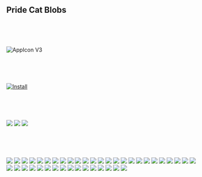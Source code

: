## Pride Cat Blobs

<br><br><br>

![](https://raw.githubusercontent.com/kmddd59/emojis/master/AppStorePreview/AppICONv3.png "AppIcon V3")

<br><br><br>

[![](http://linkmaker.itunes.apple.com/assets/shared/badges/en-us/appstore-lrg.svg "Install")](https://itunes.apple.com/us/app/cat-pride-blobs/id1322768072?mt=8)

<br><br><br>

![](https://raw.githubusercontent.com/kmddd59/emojis/master/AppStorePreview/cat1.jpg)
![](https://raw.githubusercontent.com/kmddd59/emojis/master/AppStorePreview/cat2.jpg)
![](https://raw.githubusercontent.com/kmddd59/emojis/master/AppStorePreview/cat3.jpg)

<br><br><br>

![](https://raw.githubusercontent.com/kmddd59/emojis/master/blob%20Emojis/Blob%20Flag/Pride_Blob_v2/CatPrideBlobs/CatBlobAchilleanHeart.png")
![](https://raw.githubusercontent.com/kmddd59/emojis/master/blob%20Emojis/Blob%20Flag/Pride_Blob_v2/CatPrideBlobs/CatBlobAgenderFluxHeart.png")
![](https://raw.githubusercontent.com/kmddd59/emojis/master/blob%20Emojis/Blob%20Flag/Pride_Blob_v2/CatPrideBlobs/CatBlobAgenderHeart.png")
![](https://raw.githubusercontent.com/kmddd59/emojis/master/blob%20Emojis/Blob%20Flag/Pride_Blob_v2/CatPrideBlobs/CatBlobAmbonecHeart.png")
![](https://raw.githubusercontent.com/kmddd59/emojis/master/blob%20Emojis/Blob%20Flag/Pride_Blob_v2/CatPrideBlobs/CatBlobAndrogyneHeart.png")
![](https://raw.githubusercontent.com/kmddd59/emojis/master/blob%20Emojis/Blob%20Flag/Pride_Blob_v2/CatPrideBlobs/CatBlobAquarigenderHeart.png")
![](https://raw.githubusercontent.com/kmddd59/emojis/master/blob%20Emojis/Blob%20Flag/Pride_Blob_v2/CatPrideBlobs/CatBlobAroFluxHeart.png")
![](https://raw.githubusercontent.com/kmddd59/emojis/master/blob%20Emojis/Blob%20Flag/Pride_Blob_v2/CatPrideBlobs/CatBlobAromanticHeart.png")
![](https://raw.githubusercontent.com/kmddd59/emojis/master/blob%20Emojis/Blob%20Flag/Pride_Blob_v2/CatPrideBlobs/CatBlobAsexualHeart.png")
![](https://raw.githubusercontent.com/kmddd59/emojis/master/blob%20Emojis/Blob%20Flag/Pride_Blob_v2/CatPrideBlobs/CatBlobAutigenderHeart.png")
![](https://raw.githubusercontent.com/kmddd59/emojis/master/blob%20Emojis/Blob%20Flag/Pride_Blob_v2/CatPrideBlobs/CatBlobAutisticHeart.png")
![](https://raw.githubusercontent.com/kmddd59/emojis/master/blob%20Emojis/Blob%20Flag/Pride_Blob_v2/CatPrideBlobs/CatBlobBigenderHeart.png")
![](https://raw.githubusercontent.com/kmddd59/emojis/master/blob%20Emojis/Blob%20Flag/Pride_Blob_v2/CatPrideBlobs/CatBlobBisexualHeart.png")
![](https://raw.githubusercontent.com/kmddd59/emojis/master/blob%20Emojis/Blob%20Flag/Pride_Blob_v2/CatPrideBlobs/CatBlobDemiBoyHeart.png")
![](https://raw.githubusercontent.com/kmddd59/emojis/master/blob%20Emojis/Blob%20Flag/Pride_Blob_v2/CatPrideBlobs/CatBlobDemienbyHeart.png")
![](https://raw.githubusercontent.com/kmddd59/emojis/master/blob%20Emojis/Blob%20Flag/Pride_Blob_v2/CatPrideBlobs/CatBlobDemigenderHeart.png")
![](https://raw.githubusercontent.com/kmddd59/emojis/master/blob%20Emojis/Blob%20Flag/Pride_Blob_v2/CatPrideBlobs/CatBlobDemiGirlHeart.png")
![](https://raw.githubusercontent.com/kmddd59/emojis/master/blob%20Emojis/Blob%20Flag/Pride_Blob_v2/CatPrideBlobs/CatBlobDemiRomanticHeart.png")
![](https://raw.githubusercontent.com/kmddd59/emojis/master/blob%20Emojis/Blob%20Flag/Pride_Blob_v2/CatPrideBlobs/CatBlobDemiSexualHeart.png")
![](https://raw.githubusercontent.com/kmddd59/emojis/master/blob%20Emojis/Blob%20Flag/Pride_Blob_v2/CatPrideBlobs/CatBlobDiamoricHeart.png")
![](https://raw.githubusercontent.com/kmddd59/emojis/master/blob%20Emojis/Blob%20Flag/Pride_Blob_v2/CatPrideBlobs/CatBlobGayHeart.png")
![](https://raw.githubusercontent.com/kmddd59/emojis/master/blob%20Emojis/Blob%20Flag/Pride_Blob_v2/CatPrideBlobs/CatBlobgenderfluidHeart.png")
![](https://raw.githubusercontent.com/kmddd59/emojis/master/blob%20Emojis/Blob%20Flag/Pride_Blob_v2/CatPrideBlobs/CatBlobGenderfluxHeart.png")
![](https://raw.githubusercontent.com/kmddd59/emojis/master/blob%20Emojis/Blob%20Flag/Pride_Blob_v2/CatPrideBlobs/CatBlobGenderQueerHeart.png")
![](https://raw.githubusercontent.com/kmddd59/emojis/master/blob%20Emojis/Blob%20Flag/Pride_Blob_v2/CatPrideBlobs/CatBlobgenderQuestioningHeart.png")
![](https://raw.githubusercontent.com/kmddd59/emojis/master/blob%20Emojis/Blob%20Flag/Pride_Blob_v2/CatPrideBlobs/CatBlobIntergenderHeart.png")
![](https://raw.githubusercontent.com/kmddd59/emojis/master/blob%20Emojis/Blob%20Flag/Pride_Blob_v2/CatPrideBlobs/CatBlobIntersexHeart.png")
![](https://raw.githubusercontent.com/kmddd59/emojis/master/blob%20Emojis/Blob%20Flag/Pride_Blob_v2/CatPrideBlobs/CatBlobLesbianHeart.png")
![](https://raw.githubusercontent.com/kmddd59/emojis/master/blob%20Emojis/Blob%20Flag/Pride_Blob_v2/CatPrideBlobs/CatBlobMaveriqueHeart.png")
![](https://raw.githubusercontent.com/kmddd59/emojis/master/blob%20Emojis/Blob%20Flag/Pride_Blob_v2/CatPrideBlobs/CatBlobNeurogenderHeart.png")
![](https://raw.githubusercontent.com/kmddd59/emojis/master/blob%20Emojis/Blob%20Flag/Pride_Blob_v2/CatPrideBlobs/CatBlobNeutroisHeart.png")
![](https://raw.githubusercontent.com/kmddd59/emojis/master/blob%20Emojis/Blob%20Flag/Pride_Blob_v2/CatPrideBlobs/CatBlobNonbinaryBoyHeart.png")
![](https://raw.githubusercontent.com/kmddd59/emojis/master/blob%20Emojis/Blob%20Flag/Pride_Blob_v2/CatPrideBlobs/CatBlobNonbinaryGirlHeart.png")
![](https://raw.githubusercontent.com/kmddd59/emojis/master/blob%20Emojis/Blob%20Flag/Pride_Blob_v2/CatPrideBlobs/CatBlobNonbinaryHeart.png")
![](https://raw.githubusercontent.com/kmddd59/emojis/master/blob%20Emojis/Blob%20Flag/Pride_Blob_v2/CatPrideBlobs/CatBlobPansexualHeart.png")
![](https://raw.githubusercontent.com/kmddd59/emojis/master/blob%20Emojis/Blob%20Flag/Pride_Blob_v2/CatPrideBlobs/CatBlobPolyamoryHeart.png")
![](https://raw.githubusercontent.com/kmddd59/emojis/master/blob%20Emojis/Blob%20Flag/Pride_Blob_v2/CatPrideBlobs/CatBlobPolysexualHeart.png")
![](https://raw.githubusercontent.com/kmddd59/emojis/master/blob%20Emojis/Blob%20Flag/Pride_Blob_v2/CatPrideBlobs/CatBlobRainbowdisabilityHeart.png")
![](https://raw.githubusercontent.com/kmddd59/emojis/master/blob%20Emojis/Blob%20Flag/Pride_Blob_v2/CatPrideBlobs/CatBlobSappicHeart.png")
![](https://raw.githubusercontent.com/kmddd59/emojis/master/blob%20Emojis/Blob%20Flag/Pride_Blob_v2/CatPrideBlobs/CatBlobTransHeart.png")
![](https://raw.githubusercontent.com/kmddd59/emojis/master/blob%20Emojis/Blob%20Flag/Pride_Blob_v2/CatPrideBlobs/CatBlobTrigenderHeart.png")